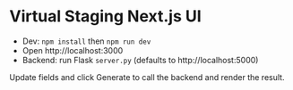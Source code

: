 # Virtual Staging Next.js UI

- Dev: `npm install` then `npm run dev`
- Open http://localhost:3000
- Backend: run Flask `server.py` (defaults to http://localhost:5000)

Update fields and click Generate to call the backend and render the result.
